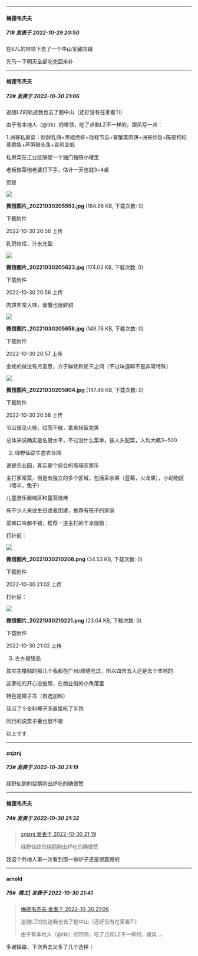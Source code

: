 

*****

####  梅德韦杰夫  
##### 71#       发表于 2022-10-29 20:50

在67L的带领下去了一个中山宝藏店铺

先马一下明天全部吃完回来补



*****

####  梅德韦杰夫  
##### 72#       发表于 2022-10-30 21:06

追随LZ的轨迹我也去了趟中山（还好没有在家看Ti）

由于有本地人（@ttk）的带领，吃了点和LZ不一样的，跟风写一点：

1.洲哥私房菜：妙龄乳鸽+黑椒虎虾+瑶柱节瓜+膏蟹蒸肉饼+洲哥炒饭+陈皮枸杞蒸鲍鱼+芦笋狮头鱼+香煎金蚝

私房菜在工业区隔壁一个独门独院小楼里

老板做菜他老婆打下手，估计一天也就3~4桌

但是

<img src="https://img.saraba1st.com/forum/202210/30/205605s754n4v664kbnz4a.jpg" referrerpolicy="no-referrer">

<strong>微信图片_20221030205553.jpg</strong> (184.86 KB, 下载次数: 0)

下载附件

2022-10-30 20:56 上传

乳鸽软烂，汁水充盈

<img src="https://img.saraba1st.com/forum/202210/30/205628sezkb8be4923b3ia.jpg" referrerpolicy="no-referrer">

<strong>微信图片_20221030205623.jpg</strong> (174.03 KB, 下载次数: 0)

下载附件

2022-10-30 20:56 上传

肉饼非常入味，膏蟹也很鲜甜

<img src="https://img.saraba1st.com/forum/202210/30/205711jypje22o8txssvyl.jpg" referrerpolicy="no-referrer">

<strong>微信图片_20221030205658.jpg</strong> (149.76 KB, 下载次数: 0)

下载附件

2022-10-30 20:57 上传

金蚝的做法有点意思，介于鲜蚝和蚝干之间（不过味道嘛不是非常特殊）

<img src="https://img.saraba1st.com/forum/202210/30/205808mgchmm7sm03hfh0q.jpg" referrerpolicy="no-referrer">

<strong>微信图片_20221030205804.jpg</strong> (147.46 KB, 下载次数: 0)

下载附件

2022-10-30 20:58 上传

节瓜很见火候，烂而不散，拿来捞饭完美

总体来说确实是名厨水平，不过没什么菜单，按人头配菜，人均大概3~500

2. 绿野仙踪生态农业园

说是农业园，其实是个综合的高端农家乐

主打家常菜，但是有独立的多个区域，包括采水果（蓝莓，火龙果），小动物区（喂羊，兔子）

儿童游乐器械区和露营烧烤

有不少人来过生日或者团建，推荐有孩子的家庭

菜嘛口味都不错，推荐一道主打的干冰烧鹅：

打针前：

<img src="https://img.saraba1st.com/forum/202210/30/210235ybb4liltigilpnbu.png" referrerpolicy="no-referrer">

<strong>微信图片_20221030210208.png</strong> (34.53 KB, 下载次数: 0)

下载附件

2022-10-30 21:02 上传

打针后：

<img src="https://img.saraba1st.com/forum/202210/30/210244qzuzf8jmru8m03rw.png" referrerpolicy="no-referrer">

<strong>微信图片_20221030210221.png</strong> (23.04 KB, 下载次数: 0)

下载附件

2022-10-30 21:02 上传

3. 古乡居甜品

其实主楼贴的那几个我都在广州/顺德吃过，所以四舍五入还是去个本地的

这家吃的开心没拍照，在商业街的小角落里

特色是椰子冻（自选加料）

我点了个全料椰子冻直接吃了半饱

同行的说栗子羹也很不错

以上です



*****

####  znjznj  
##### 73#       发表于 2022-10-30 21:19

绿野仙踪的烧鹅刚出炉吃的确很赞



*****

####  梅德韦杰夫  
##### 74#       发表于 2022-10-30 21:32

<blockquote><a href="httphttps://bbs.saraba1st.com/2b/forum.php?mod=redirect&amp;goto=findpost&amp;pid=58194277&amp;ptid=2100358" target="_blank">znjznj 发表于 2022-10-30 21:19</a>

绿野仙踪的烧鹅刚出炉吃的确很赞</blockquote>
我这个外地人第一次看到那一排炉子还是很震撼的



*****

####  arnold  
##### 75#         楼主| 发表于 2022-10-30 21:41

<blockquote><a href="httphttps://bbs.saraba1st.com/2b/forum.php?mod=redirect&amp;goto=findpost&amp;pid=58193887&amp;ptid=2100358" target="_blank">梅德韦杰夫 发表于 2022-10-30 21:06</a>

追随LZ的轨迹我也去了趟中山（还好没有在家看Ti）

由于有本地人（@ttk）的带领，吃了点和LZ不一样的，跟风 ...</blockquote>
多谢探路，下次再去又多了几个选择！

